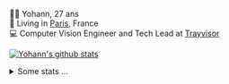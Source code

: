 <p>
  👨🏻 <bold>Yohann</bold>, 27 ans<br/>
  💼 Living in <a href="https://www.google.com/maps?q=paris">Paris</a>, France<br/>
  💻 Computer Vision Engineer and Tech Lead at <a href="https://trayvisor.com/">Trayvisor</a><br/>
</p>

<a href="https://github.com/anuraghazra/github-readme-stats"><img align="center" src="https://github-readme-stats-go94hl40s-yohann84l.vercel.app//api?username=yohann84L&show_icons=true&include_all_commits=true" alt="Yohann's github stats" /> </a>


<details>
  <summary>Some stats ...</summary><br/>
  

<!--START_SECTION:waka-->
![Code Time](http://img.shields.io/badge/Code%20Time-1%2C126%20hrs%2037%20mins-blue)

![Profile Views](http://img.shields.io/badge/Profile%20Views-0-blue)

**🐱 My GitHub Data** 

> 📦 440.7 kB Used in GitHub's Storage 
 > 
> 🏆 709 Contributions in the Year 2024
 > 
> 🚫 Not Opted to Hire
 > 
> 📜 26 Public Repositories 
 > 
> 🔑 21 Private Repositories 
 > 
**I'm an Early 🐤** 

```text
🌞 Morning                14342 commits       ████████░░░░░░░░░░░░░░░░░   31.35 % 
🌆 Daytime                25812 commits       ██████████████░░░░░░░░░░░   56.42 % 
🌃 Evening                5444 commits        ███░░░░░░░░░░░░░░░░░░░░░░   11.90 % 
🌙 Night                  148 commits         ░░░░░░░░░░░░░░░░░░░░░░░░░   00.32 % 
```
📅 **I'm Most Productive on Wednesday** 

```text
Monday                   8335 commits        █████░░░░░░░░░░░░░░░░░░░░   18.22 % 
Tuesday                  8459 commits        █████░░░░░░░░░░░░░░░░░░░░   18.49 % 
Wednesday                10270 commits       ██████░░░░░░░░░░░░░░░░░░░   22.45 % 
Thursday                 9356 commits        █████░░░░░░░░░░░░░░░░░░░░   20.45 % 
Friday                   8557 commits        █████░░░░░░░░░░░░░░░░░░░░   18.71 % 
Saturday                 252 commits         ░░░░░░░░░░░░░░░░░░░░░░░░░   00.55 % 
Sunday                   517 commits         ░░░░░░░░░░░░░░░░░░░░░░░░░   01.13 % 
```


📊 **This Week I Spent My Time On** 

```text
🕑︎ Time Zone: Europe/Paris

💬 Programming Languages: 
CSV                      11 mins             █████████████████████░░░░   83.31 % 
Python                   2 mins              ████░░░░░░░░░░░░░░░░░░░░░   16.29 % 
JSON                     0 secs              ░░░░░░░░░░░░░░░░░░░░░░░░░   00.40 % 

🔥 Editors: 
VS Code                  13 mins             █████████████████████████   100.00 % 

💻 Operating System: 
Mac                      13 mins             █████████████████████████   100.00 % 
```

**I Mostly Code in Python** 

```text
Python                   25 repos            ██████████████░░░░░░░░░░░   54.35 % 
Jupyter Notebook         4 repos             ██░░░░░░░░░░░░░░░░░░░░░░░   08.70 % 
JavaScript               3 repos             ██░░░░░░░░░░░░░░░░░░░░░░░   06.52 % 
HTML                     2 repos             █░░░░░░░░░░░░░░░░░░░░░░░░   04.35 % 
Shell                    1 repo              █░░░░░░░░░░░░░░░░░░░░░░░░   02.17 % 
```




 Last Updated on 26/05/2024 00:32:37 UTC
<!--END_SECTION:waka-->
